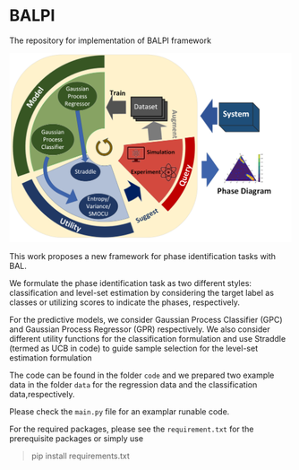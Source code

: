 # BALPI
The repository for implementation of BALPI framework

![](Flow_Chart.png)

This work proposes a new framework for phase identification tasks with BAL. 

We formulate the phase identification task as two different styles: 
classification and level-set estimation 
by considering the target label as classes or utilizing scores to indicate the phases, respectively. 

For the predictive models, we consider Gaussian Process Classifier (GPC) and Gaussian Process Regressor (GPR) respectively. We also consider different utility functions for the classification formulation and use Straddle (termed as UCB in code) to guide sample selection for the level-set estimation formulation


The code can be found in the folder `code` and we prepared two example data in the folder `data` for the regression data and the classification data,respectively.

Please check the `main.py` file for an examplar runable code.

For the required packages, please see the `requirement.txt` for the prerequisite packages or simply use 
>pip install requirements.txt